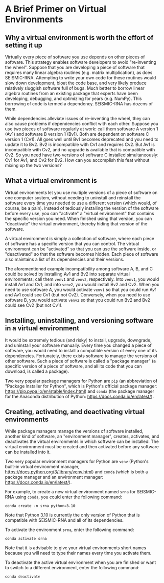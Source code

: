 # A Brief Primer on Virtual Environments


## Why a virtual environment is worth the effort of setting it up

Virtually every piece of software you use depends on other pieces of software.
This strategy enables software developers to avoid "re-inventing the wheel".
Suppose that you are developing a piece of software that requires many linear
algebra routines (e.g. matrix multiplication), as does SEISMIC-RNA. Attempting
to write your own code for these routines would slow down development, bloat the
code base, and very likely produce relatively sluggish software full of bugs.
Much better to borrow linear algebra routines from an existing package that
experts have been developing, debugging, and optimizing for years (e.g. NumPy).
This borrowing of code is termed a dependency. SEISMIC-RNA has dozens of them.

While dependencies alleviate issues of re-inventing the wheel, they can also
cause problems if dependencies conflict with each other. Suppose you use two
pieces of software regularly at work: call them software A version 1 (Av1) and
software B version 1 (Bv1). Both are dependent on software C version 1 (Cv1).
All goes well until Bv1 becomes deprecated and you need to update it to Bv2.
Bv2 is incompatible with Cv1 and requires Cv2. But Av1 is incompatible with Cv2,
and no upgrade is available that is compatible with Cv2. So you need have two
versions of software C installed simultaneously: Cv1 for Av1, and Cv2 for Bv2.
How can you accomplish this feat without mixing up the two versions?


## What a virtual environment is

Virtual environments let you use multiple versions of a piece of software on one
computer system, without needing to uninstall and reinstall the software every
time you needed to use a different version (which would, of course, be a pain).
Instead of tediously installing the version of the software before every use,
you can "activate" a "virtual environment" that contains the specific version
you need. When finished using that version, you can "deactivate" the virtual
environment, thereby hiding that version of the software.

A virtual environment is simply a collection of software, where each piece of
software has a specific version that you can control. The virtual environment
can be "activated" so that you can use the software inside, or "deactivated" so
that the software becomes hidden. Each piece of software also maintains a list
of its dependencies and their versions.

The aforementioned example incompatibility among software A, B, and C could be
solved by installing Av1 and Bv2 into separate virtual environments; call them
`venv1` and `venv2`, respectively. Into `venv1`, you would install Av1 and Cv1;
and into `venv2`, you would install Bv2 and Cv2. When you need to use software
A, you would activate `venv1` so that you could run Av1 and Av1 could see Cv1
(but not Cv2). Conversely, when you need to use software B, you would activate
`venv2` so that you could run Bv2 and Bv2 could see Cv2 (but not Cv1).


## Installing, uninstalling, and versioning software in a virtual environment

It would be extremely tedious (and risky) to install, upgrade, downgrade, and
uninstall your software manually. Every time you changed a piece of software,
you would need to install a compatible version of every one of its dependencies.
Fortunately, there exists software to manage the versions of other software.
Such a piece of software is called a "package manager" (a specific version of a
piece of software, and all its code that you can download, is called a package).

Two very popular package managers for Python are `pip` (an abbreviation of
"Package Installer for Python", which is Python's official package manager:
<https://pip.pypa.io/en/stable/index.html>) and `conda` (the package manager for
the Anaconda distribution of Python: <https://docs.conda.io/en/latest/>).


## Creating, activating, and deactivating virtual environments

While package managers manage the versions of software installed, another kind
of software, an "environment manager", creates, activates, and deactivates the
virtual environments in which software can be installed. The virtual environment
must be created and then activated before any software can be installed into it.

Two very popular environment managers for Python are `venv` (Python's built-in
virtual environment manager, <https://docs.python.org/3/library/venv.html>) and
`conda` (which is both a package manager and an environment manager:
<https://docs.conda.io/en/latest/>).

For example, to create a new virtual environment named `srna` for SEISMIC-RNA
using `conda`, you could enter the following command:

``` conda create -n srna python=3.10 ```

Note that Python 3.10 is currently the only version of Python that is compatible
with SEISMIC-RNA and all of its dependencies.

To activate the environment `srna`, enter the following command:

``` conda activate srna ```

Note that it is advisable to give your virtual environments short names because
you will need to type their names every time you activate them.

To deactivate the active virtual environment when you are finished or want to
switch to a different environment, enter the following command:

``` conda deactivate ```
